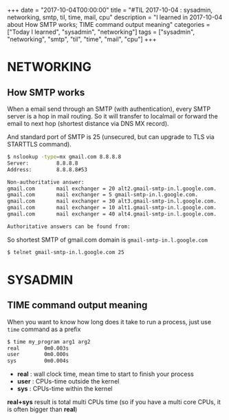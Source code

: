 +++
date = "2017-10-04T00:00:00"
title = "#TIL 2017-10-04 : sysadmin, networking, smtp, til, time, mail, cpu"
description = "I learned in 2017-10-04 about How SMTP works; TIME command output meaning"
categories = ["Today I learned", "sysadmin", "networking"]
tags = ["sysadmin", "networking", "smtp", "til", "time", "mail", "cpu"]
+++


# NETWORKING

## How SMTP works

When a email send through an SMTP (with authentication), every SMTP server is a hop in mail routing. So it will transfer to localmail or forward the email to next hop (shortest distance via DNS MX record).

And standard port of SMTP is 25 (unsecured, but can upgrade to TLS via STARTTLS command).

```bash
$ nslookup -type=mx gmail.com 8.8.8.8
Server:         8.8.8.8       
Address:        8.8.8.8#53    

Non-authoritative answer:     
gmail.com       mail exchanger = 20 alt2.gmail-smtp-in.l.google.com.                                                    
gmail.com       mail exchanger = 5 gmail-smtp-in.l.google.com.                                                          
gmail.com       mail exchanger = 30 alt3.gmail-smtp-in.l.google.com.                                                    
gmail.com       mail exchanger = 10 alt1.gmail-smtp-in.l.google.com.                                                    
gmail.com       mail exchanger = 40 alt4.gmail-smtp-in.l.google.com.                                                    

Authoritative answers can be found from:
```

So shortest SMTP of gmail.com domain is `gmail-smtp-in.l.google.com`

```bash
$ telnet gmail-smtp-in.l.google.com 25
```

# SYSADMIN

## TIME command output meaning

When you want to know how long does it take to run a process, just use `time` command as a prefix

```bash
$ time my_program arg1 arg2
real        0m0.003s
user        0m0.000s
sys         0m0.004s
```

- **real** : wall clock time, mean time to start to finish your process
- **user** : CPUs-time outside the kernel
- **sys** : CPUs-time within the kernel

**real+sys** result is total multi CPUs time (so if you have a multi core CPUs, it is often bigger than **real**)
